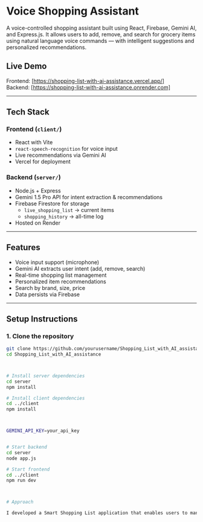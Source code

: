 # Voice Shopping Assistant

A voice-controlled shopping assistant built using React, Firebase, Gemini AI, and Express.js. It allows users to add, remove, and search for grocery items using natural language voice commands — with intelligent suggestions and personalized recommendations.

## Live Demo

Frontend: [https://shopping-list-with-ai-assistance.vercel.app/]  
Backend: [https://shopping-list-with-ai-assistance.onrender.com]

---

## Tech Stack

### Frontend (`client/`)
- React with Vite
- `react-speech-recognition` for voice input
- Live recommendations via Gemini AI
- Vercel for deployment

### Backend (`server/`)
- Node.js + Express
- Gemini 1.5 Pro API for intent extraction & recommendations
- Firebase Firestore for storage
  - `live_shopping_list` → current items
  - `shopping_history` → all-time log
- Hosted on Render

---

## Features

- Voice input support (microphone)
- Gemini AI extracts user intent (add, remove, search)
- Real-time shopping list management
- Personalized item recommendations
- Search by brand, size, price
- Data persists via Firebase

---

## Setup Instructions

### 1. Clone the repository

```bash
git clone https://github.com/yourusername/Shopping_List_with_AI_assistance.git
cd Shopping_List_with_AI_assistance



# Install server dependencies
cd server
npm install

# Install client dependencies
cd ../client
npm install



GEMINI_API_KEY=your_api_key


# Start backend
cd server
node app.js

# Start frontend
cd ../client
npm run dev



# Approach

I developed a Smart Shopping List application that enables users to manage their shopping using voice commands. When a user speaks, the command is converted into a transcript and sent to the backend, where it is processed using the Gemini API. The API extracts key details such as the item name, type, quantity, and price. This structured response is then stored in a Firebase database. The data not only appears instantly on the frontend interface, allowing users to view their updated shopping list, but also powers a recommendation system. By analyzing stored items, the application provides personalized suggestions to help users make better shopping decisions. This integration of voice recognition, AI processing, real-time database storage, and intelligent recommendations creates a seamless and efficient shopping experience.

